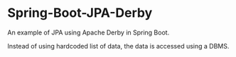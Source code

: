 # Spring-Boot-JPA-Derby

An example of JPA using Apache Derby in Spring Boot.

Instead of using hardcoded list of data, the data is accessed using a DBMS.
